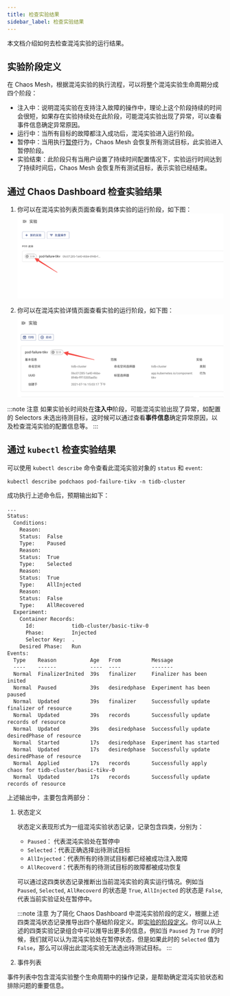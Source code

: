 ```yaml
---
title: 检查实验结果
sidebar_label: 检查实验结果
---
```


本文档介绍如何去检查混沌实验的运行结果。

## 实验阶段定义

在 Chaos Mesh，根据混沌实验的执行流程，可以将整个混沌实验生命周期分成四个阶段：

- 注入中：说明混沌实验在支持注入故障的操作中，理论上这个阶段持续的时间会很短，如果存在实验持续处在此阶段，可能混沌实验出现了异常，可以查看事件信息确定异常原因。
- 运行中：当所有目标的故障都注入成功后，混沌实验进入运行阶段。
- 暂停中：当用执行[暂停](run-a-chaos-experiment.md/#暂停混沌实验)行为，Chaos Mesh 会恢复所有测试目标，此实验进入暂停阶段。
- 实验结束：此阶段只有当用户设置了持续时间配置情况下，实验运行时间达到了持续时间后，Chaos Mesh 会恢复所有测试目标，表示实验已经结束。

## 通过 Chaos Dashboard 检查实验结果

1. 你可以在混沌实验列表页面查看到具体实验的运行阶段，如下图：
   ![实验状态](img/list_chaos_status_zh.png)

2. 你可以在混沌实验详情页面查看实验的运行阶段，如下图：
   ![实验状态](img/chaos_detail_status_zh.png)

:::note 注意
如果实验长时间处在**注入中**阶段，可能混沌实验出现了异常，如配置的 Selectors 未选出待测目标，这时候可以通过查看**事件信息**确定异常原因，以及检查混沌实验的配置信息等。
:::

## 通过 `kubectl` 检查实验结果

可以使用 `kubectl describe` 命令查看此混沌实验对象的 `status` 和 `event`:

```shell
kubectl describe podchaos pod-failure-tikv -n tidb-cluster
```

成功执行上述命令后，预期输出如下：

```shell
...
Status:
  Conditions:
    Reason:
    Status:  False
    Type:    Paused
    Reason:
    Status:  True
    Type:    Selected
    Reason:
    Status:  True
    Type:    AllInjected
    Reason:
    Status:  False
    Type:    AllRecovered
  Experiment:
    Container Records:
      Id:            tidb-cluster/basic-tikv-0
      Phase:         Injected
      Selector Key:  .
    Desired Phase:   Run
Events:
  Type    Reason           Age   From          Message
  ----    ------           ----  ----          -------
  Normal  FinalizerInited  39s   finalizer     Finalizer has been inited
  Normal  Paused           39s   desiredphase  Experiment has been paused
  Normal  Updated          39s   finalizer     Successfully update finalizer of resource
  Normal  Updated          39s   records       Successfully update records of resource
  Normal  Updated          39s   desiredphase  Successfully update desiredPhase of resource
  Normal  Started          17s   desiredphase  Experiment has started
  Normal  Updated          17s   desiredphase  Successfully update desiredPhase of resource
  Normal  Applied          17s   records       Successfully apply chaos for tidb-cluster/basic-tikv-0
  Normal  Updated          17s   records       Successfully update records of resource
```

上述输出中，主要包含两部分：

1. 状态定义

   状态定义表现形式为一组混沌实验状态记录，记录包含四类，分别为：

   - `Paused`： 代表混沌实验处在暂停中
   - `Selected`：代表正确选择出待测试目标
   - `AllInjected`：代表所有的待测试目标都已经被成功注入故障
   - `AllRecoverd`：代表所有的待测试目标的故障都被成功恢复

   可以通过这四类状态记录推断出当前混沌实验的真实运行情况。例如当 `Paused`, `Selected`, `AllRecoverd` 的状态是 `True`, `AllInjected` 的状态是 `False`, 代表当前实验证处在暂停中。

   :::note 注意
   为了简化 Chaos Dashboard 中混沌实验阶段的定义，根据上述四类混沌状态记录推导出四个基础阶段定义。即[实验的阶段定义](#实验阶段定义)。你可以从上述的四类实验记录组合中可以推导出更多的信息，例如当 `Paused` 为 `True` 的时候，我们就可以认为混沌实验处在暂停状态，但是如果此时的 `Selected` 值为 `False`，那么可以得出此混沌实验无法选出待测试目标。
   :::

2. 事件列表

事件列表中包含混沌实验整个生命周期中的操作记录，是帮助确定混沌实验状态和排除问题的重要信息。
